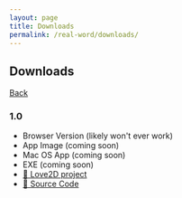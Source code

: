 ```yaml
---
layout: page
title: Downloads
permalink: /real-word/downloads/
---
```


## Downloads
[Back](https://raythenoob.github.io/real-word)

### 1.0
 - Browser Version (likely won't ever work)
 - App Image (coming soon)
 - Mac OS App (coming soon)
 - EXE (coming soon)
 - [📄 Love2D project](https://github.com/RayTheNoob/real-word/releases/download/release/real.word.love)
 - [📄 Source Code](https://github.com/RayTheNoob/real-word/archive/refs/tags/release.zip)
